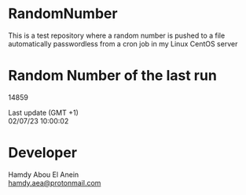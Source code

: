 # RandomNumber    
This is a test repository where a random number is pushed to a file automatically passwordless from a cron job in my Linux CentOS server    
# Random Number of the last run   
14859
      
Last update (GMT +1)    
02/07/23 10:00:02
# Developer    
Hamdy Abou El Anein   
hamdy.aea@protonmail.com
